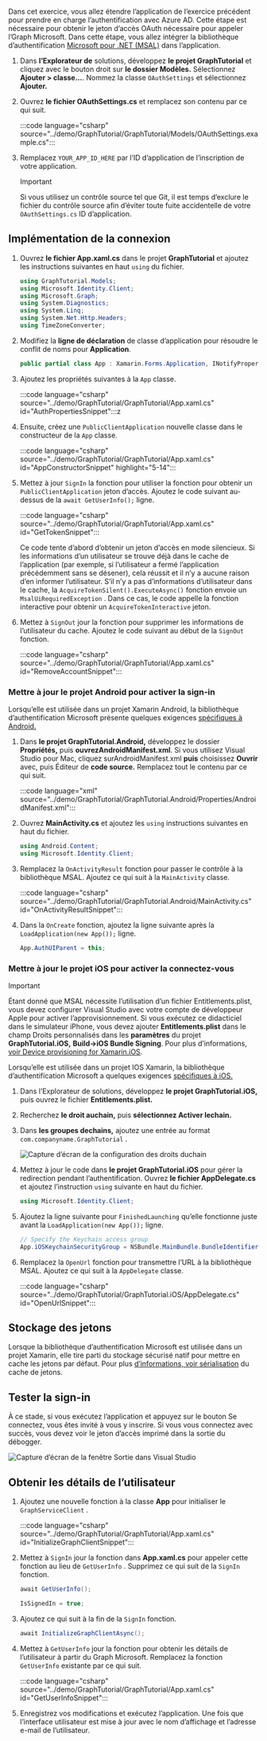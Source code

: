 <!-- markdownlint-disable MD002 MD041 -->

Dans cet exercice, vous allez étendre l’application de l’exercice précédent pour prendre en charge l’authentification avec Azure AD. Cette étape est nécessaire pour obtenir le jeton d’accès OAuth nécessaire pour appeler l’Graph Microsoft. Dans cette étape, vous allez intégrer la bibliothèque d’authentification [Microsoft pour .NET (MSAL)](https://github.com/AzureAD/microsoft-authentication-library-for-dotnet) dans l’application.

1. Dans **l’Explorateur de** solutions, développez **le projet GraphTutorial** et cliquez avec le bouton droit sur **le dossier Modèles.** Sélectionnez **Ajouter > classe...**. Nommez la classe `OAuthSettings` et sélectionnez **Ajouter.**

1. Ouvrez **le fichier OAuthSettings.cs** et remplacez son contenu par ce qui suit.

    :::code language="csharp" source="../demo/GraphTutorial/GraphTutorial/Models/OAuthSettings.example.cs":::

1. Remplacez `YOUR_APP_ID_HERE` par l’ID d’application de l’inscription de votre application.

    > [!IMPORTANT]
    > Si vous utilisez un contrôle source tel que Git, il est temps d’exclure le fichier du contrôle source afin d’éviter toute fuite accidentelle de votre `OAuthSettings.cs` ID d’application.

## <a name="implement-sign-in"></a>Implémentation de la connexion

1. Ouvrez **le fichier App.xaml.cs** dans le projet **GraphTutorial** et ajoutez les instructions suivantes en haut `using` du fichier.

    ```csharp
    using GraphTutorial.Models;
    using Microsoft.Identity.Client;
    using Microsoft.Graph;
    using System.Diagnostics;
    using System.Linq;
    using System.Net.Http.Headers;
    using TimeZoneConverter;
    ```

1. Modifiez la **ligne de déclaration** de classe d’application pour résoudre le conflit de noms pour **Application**.

    ```csharp
    public partial class App : Xamarin.Forms.Application, INotifyPropertyChanged
    ```

1. Ajoutez les propriétés suivantes à la `App` classe.

    :::code language="csharp" source="../demo/GraphTutorial/GraphTutorial/App.xaml.cs" id="AuthPropertiesSnippet":::z

1. Ensuite, créez une `PublicClientApplication` nouvelle classe dans le constructeur de la `App` classe.

    :::code language="csharp" source="../demo/GraphTutorial/GraphTutorial/App.xaml.cs" id="AppConstructorSnippet" highlight="5-14":::

1. Mettez à jour `SignIn` la fonction pour utiliser la fonction pour obtenir un `PublicClientApplication` jeton d’accès. Ajoutez le code suivant au-dessus de la `await GetUserInfo();` ligne.

    :::code language="csharp" source="../demo/GraphTutorial/GraphTutorial/App.xaml.cs" id="GetTokenSnippet":::

    Ce code tente d’abord d’obtenir un jeton d’accès en mode silencieux. Si les informations d’un utilisateur se trouve déjà dans le cache de l’application (par exemple, si l’utilisateur a fermé l’application précédemment sans se désener), cela réussit et il n’y a aucune raison d’en informer l’utilisateur. S’il n’y a pas d’informations d’utilisateur dans le cache, la `AcquireTokenSilent().ExecuteAsync()` fonction envoie un `MsalUiRequiredException` . Dans ce cas, le code appelle la fonction interactive pour obtenir un `AcquireTokenInteractive` jeton.

1. Mettez à `SignOut` jour la fonction pour supprimer les informations de l’utilisateur du cache. Ajoutez le code suivant au début de la `SignOut` fonction.

    :::code language="csharp" source="../demo/GraphTutorial/GraphTutorial/App.xaml.cs" id="RemoveAccountSnippet":::

### <a name="update-android-project-to-enable-sign-in"></a>Mettre à jour le projet Android pour activer la sign-in

Lorsqu’elle est utilisée dans un projet Xamarin Android, la bibliothèque d’authentification Microsoft présente quelques exigences [spécifiques à Android.](/azure/active-directory/develop/msal-net-xamarin-android-considerations)

1. Dans **le projet GraphTutorial.Android,** développez le dossier **Propriétés,** puis **ouvrezAndroidManifest.xml**. Si vous utilisez Visual Studio pour Mac, cliquez surAndroidManifest.xml **puis** choisissez **Ouvrir** avec, puis Éditeur de **code source.** Remplacez tout le contenu par ce qui suit.

    :::code language="xml" source="../demo/GraphTutorial/GraphTutorial.Android/Properties/AndroidManifest.xml":::

1. Ouvrez **MainActivity.cs** et ajoutez les `using` instructions suivantes en haut du fichier.

    ```csharp
    using Android.Content;
    using Microsoft.Identity.Client;
    ```

1. Remplacez la `OnActivityResult` fonction pour passer le contrôle à la bibliothèque MSAL. Ajoutez ce qui suit à la `MainActivity` classe.

    :::code language="csharp" source="../demo/GraphTutorial/GraphTutorial.Android/MainActivity.cs" id="OnActivityResultSnippet":::

1. Dans la `OnCreate` fonction, ajoutez la ligne suivante après la `LoadApplication(new App());` ligne.

    ```csharp
    App.AuthUIParent = this;
    ```

### <a name="update-ios-project-to-enable-sign-in"></a>Mettre à jour le projet iOS pour activer la connectez-vous

> [!IMPORTANT]
> Étant donné que MSAL nécessite l’utilisation d’un fichier Entitlements.plist, vous devez configurer Visual Studio avec votre compte de développeur Apple pour activer l’approvisionnement. Si vous exécutez ce didacticiel dans le simulateur iPhone, vous devez ajouter **Entitlements.plist** dans le champ Droits personnalisés dans les **paramètres** du projet **GraphTutorial.iOS,** **Build->iOS Bundle Signing**. Pour plus d’informations, [voir Device provisioning for Xamarin.iOS](/xamarin/ios/get-started/installation/device-provisioning).

Lorsqu’elle est utilisée dans un projet IOS Xamarin, la bibliothèque d’authentification Microsoft a quelques exigences [spécifiques à iOS.](/azure/active-directory/develop/msal-net-xamarin-ios-considerations)

1. Dans l’Explorateur de solutions, développez **le projet GraphTutorial.iOS,** puis ouvrez le fichier **Entitlements.plist.**

1. Recherchez **le droit auchain,** puis **sélectionnez Activer lechain.**

1. Dans **les groupes dechains,** ajoutez une entrée au format `com.companyname.GraphTutorial` .

    ![Capture d’écran de la configuration des droits duchain](./images/enable-keychain-access.png)

1. Mettez à jour le code dans **le projet GraphTutorial.iOS** pour gérer la redirection pendant l’authentification. Ouvrez **le fichier AppDelegate.cs** et ajoutez l’instruction `using` suivante en haut du fichier.

    ```csharp
    using Microsoft.Identity.Client;
    ```

1. Ajoutez la ligne suivante pour `FinishedLaunching` qu’elle fonctionne juste avant la `LoadApplication(new App());` ligne.

    ```csharp
    // Specify the Keychain access group
    App.iOSKeychainSecurityGroup = NSBundle.MainBundle.BundleIdentifier;
    ```

1. Remplacez la `OpenUrl` fonction pour transmettre l’URL à la bibliothèque MSAL. Ajoutez ce qui suit à la `AppDelegate` classe.

    :::code language="csharp" source="../demo/GraphTutorial/GraphTutorial.iOS/AppDelegate.cs" id="OpenUrlSnippet":::

## <a name="storing-the-tokens"></a>Stockage des jetons

Lorsque la bibliothèque d’authentification Microsoft est utilisée dans un projet Xamarin, elle tire parti du stockage sécurisé natif pour mettre en cache les jetons par défaut. Pour plus [d’informations, voir sérialisation](https://github.com/AzureAD/microsoft-authentication-library-for-dotnet/wiki/token-cache-serialization) du cache de jetons.

## <a name="test-sign-in"></a>Tester la sign-in

À ce stade, si vous  exécutez l’application et appuyez sur le bouton Se connectez, vous êtes invité à vous y inscrire. Si vous vous connectez avec succès, vous devez voir le jeton d’accès imprimé dans la sortie du débogger.

![Capture d’écran de la fenêtre Sortie dans Visual Studio](./images/debugger-access-token.png)

## <a name="get-user-details"></a>Obtenir les détails de l’utilisateur

1. Ajoutez une nouvelle fonction à la classe **App** pour initialiser le `GraphServiceClient` .

    :::code language="csharp" source="../demo/GraphTutorial/GraphTutorial/App.xaml.cs" id="InitializeGraphClientSnippet":::

1. Mettez à `SignIn` jour la fonction dans **App.xaml.cs** pour appeler cette fonction au lieu de `GetUserInfo` . Supprimez ce qui suit de la `SignIn` fonction.

    ```csharp
    await GetUserInfo();

    IsSignedIn = true;
    ```

1. Ajoutez ce qui suit à la fin de la `SignIn` fonction.

    ```csharp
    await InitializeGraphClientAsync();
    ```

1. Mettez à `GetUserInfo` jour la fonction pour obtenir les détails de l’utilisateur à partir du Graph Microsoft. Remplacez la fonction `GetUserInfo` existante par ce qui suit.

    :::code language="csharp" source="../demo/GraphTutorial/GraphTutorial/App.xaml.cs" id="GetUserInfoSnippet":::

1. Enregistrez vos modifications et exécutez l’application. Une fois que l’interface utilisateur est mise à jour avec le nom d’affichage et l’adresse e-mail de l’utilisateur.
